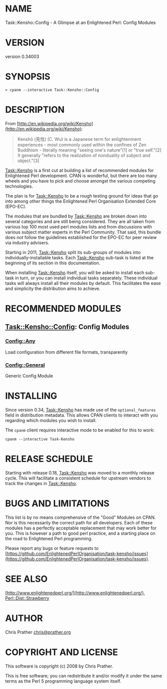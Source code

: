 # NAME

Task::Kensho::Config - A Glimpse at an Enlightened Perl: Config Modules

# VERSION

version 0.34003

# SYNOPSIS

    > cpanm --interactive Task::Kensho::Config

# DESCRIPTION

From [http://en.wikipedia.org/wiki/Kensho](http://en.wikipedia.org/wiki/Kensho):

> Kenshō (見性) (C. Wu) is a Japanese term for enlightenment
> experiences - most commonly used within the confines of Zen
> Buddhism - literally meaning "seeing one's nature"\[1\] or "true
> self."\[2\] It generally "refers to the realization of nonduality of
> subject and object."\[3\]

[Task::Kensho](https://metacpan.org/pod/Task::Kensho) is a first cut at building a list of recommended modules
for Enlightened Perl development. CPAN is wonderful, but there are too
many wheels and you have to pick and choose amongst the various
competing technologies.

The plan is for [Task::Kensho](https://metacpan.org/pod/Task::Kensho) to be a rough testing ground for ideas that
go into among other things the Enlightened Perl Organisation Extended
Core (EPO-EC).

The modules that are bundled by [Task::Kensho](https://metacpan.org/pod/Task::Kensho) are broken down into
several categories and are still being considered. They are all taken
from various top 100 most used perl modules lists and from discussions
with various subject matter experts in the Perl Community. That said,
this bundle does _not_ follow the guidelines established for the EPO-EC
for peer review via industry advisers.

Starting in 2011, [Task::Kensho](https://metacpan.org/pod/Task::Kensho) split its sub-groups of modules into
individually-installable tasks.  Each [Task::Kensho](https://metacpan.org/pod/Task::Kensho) sub-task is listed at the
beginning of its section in this documentation.

When installing [Task::Kensho](https://metacpan.org/pod/Task::Kensho) itself, you will be asked to install each
sub-task in turn, or you can install individual tasks separately. These
individual tasks will always install all their modules by default. This
facilitates the ease and simplicity the distribution aims to achieve.

# RECOMMENDED MODULES

## [Task::Kensho::Config](https://metacpan.org/pod/Task::Kensho::Config): Config Modules

### [Config::Any](https://metacpan.org/pod/Config::Any)

Load configuration from different file formats, transparently

### [Config::General](https://metacpan.org/pod/Config::General)

Generic Config Module

# INSTALLING

Since version 0.34, [Task::Kensho](https://metacpan.org/pod/Task::Kensho) has made use of the `optional_features` field
in distribution metadata. This allows CPAN clients to interact with you
regarding which modules you wish to install.

The `cpanm` client requires interactive mode to be enabled for this to work:

    cpanm --interactive Task-Kensho

# RELEASE SCHEDULE

Starting with release 0.18, [Task::Kensho](https://metacpan.org/pod/Task::Kensho) was moved to a monthly release
cycle. This will facilitate a consistent schedule for upstream vendors
to track the changes in [Task::Kensho](https://metacpan.org/pod/Task::Kensho).

# BUGS AND LIMITATIONS

This list is by no means comprehensive of the "Good" Modules on CPAN.
Nor is this necessarily the correct path for all developers. Each of
these modules has a perfectly acceptable replacement that may work
better for you. This is however a path to good perl practice, and a
starting place on the road to Enlightened Perl programming.

Please report any bugs or feature requests to
[https://github.com/EnlightenedPerlOrganisation/task-kensho/issues](https://github.com/EnlightenedPerlOrganisation/task-kensho/issues).

# SEE ALSO

[http://www.enlightenedperl.org/](http://www.enlightenedperl.org/),
[Perl::Dist::Strawberry](https://metacpan.org/pod/Perl::Dist::Strawberry)

# AUTHOR

Chris Prather <chris@prather.org>

# COPYRIGHT AND LICENSE

This software is copyright (c) 2008 by Chris Prather.

This is free software; you can redistribute it and/or modify it under
the same terms as the Perl 5 programming language system itself.
